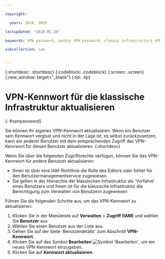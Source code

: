```yaml
---

copyright:

  years: 2018, 2019

lastupdated: "2019-01-28"

keywords: VPN password, update VPN password, classic infrastructure VPN

subcollection: iam


---
```


{:shortdesc: .shortdesc}
{:codeblock: .codeblock}
{:screen: .screen}
{:new_window: target="_blank"}
{:tip: .tip}

# VPN-Kennwort für die klassische Infrastruktur aktualisieren
{: #vpnpassword}

Sie können Ihr eigenes VPN-Kennwort aktualisieren. Wenn ein Benutzer sein Kennwort vergisst und nicht in der Lage ist, es selbst zurückzusetzen, kann ein anderer Benutzer mit dem entsprechenden Zugriff das VPN-Kennwort für diesen Benutzer aktualisieren.
{:shortdesc}

Wenn Sie über die folgenden Zugriffsrechte verfügen, können Sie das VPN-Kennwort für andere Benutzer aktualisieren:

  * Ihnen ist über eine IAM-Richtlinie die Rolle des Editors oder höher für den Benutzermanagementservice zugewiesen
  * Sie gelten in der Hierarchie der klassischen Infrastruktur als 'Vorfahre' eines Benutzers und Ihnen ist für die klassische Infrastruktur die Berechtigung zum Verwalten von Benutzern zugewiesen

Führen Sie die folgenden Schritte aus, um das VPN-Kennwort zu aktualisieren:

1. Klicken Sie in der Menüleiste auf **Verwalten** &gt; **Zugriff (IAM)** und wählen Sie **Benutzer** aus.
2. Wählen Sie einen Benutzer aus der Liste aus.
3. Gehen Sie auf der Seite 'Benutzerdetails' zum Abschnitt **VPN-Kennwort**.
4. Klicken Sie auf das Symbol **Bearbeiten** ![Symbol 'Bearbeiten'](../icons/icon_write.svg), um ein neues VPN-Kennwort einzugeben.
5. Klicken Sie auf **Kennwort aktualisieren**.
